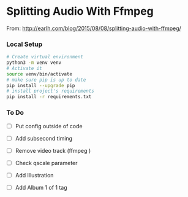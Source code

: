 # Splitting Audio With Ffmpeg
From: http://earlh.com/blog/2015/08/08/splitting-audio-with-ffmpeg/

### Local Setup

```bash
# Create virtual environment
python3 -m venv venv
# Activate it
source venv/bin/activate
# make sure pip is up to date
pip install --upgrade pip
# install project's requirements
pip install -r requirements.txt 
```
### To Do 

- [ ] Put config outside of code
- [ ] Add subsecond timing
- [ ] Remove video track (ffmpeg )
- [ ] Check qscale parameter

- [ ] Add Illustration
- [ ] Add Album 1 of 1 tag